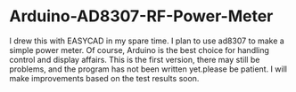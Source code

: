 # Arduino-AD8307-RF-Power-Meter
I drew this with EASYCAD in my spare time. I plan to use ad8307 to make a simple power meter. Of course, Arduino is the best choice for handling control and display affairs. This is the first version, there may still be problems, and the program has not been written yet.please be patient. I will make improvements based on the test results soon.
